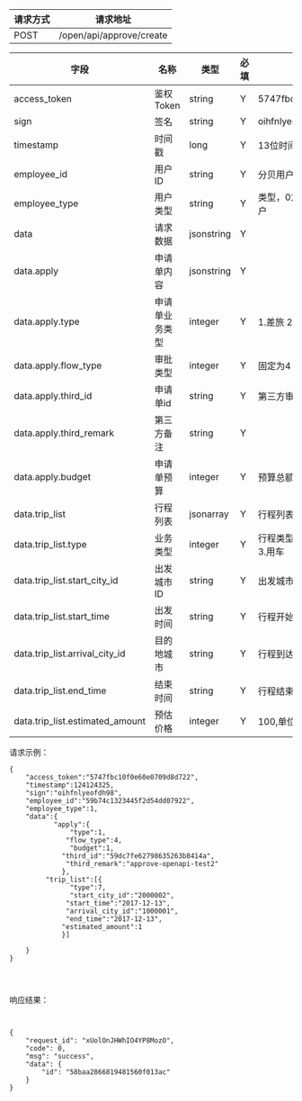 请求方式|请求地址
----|---
POST|/open/api/approve/create


字段|名称|类型|必填|描述
----|---|---|---|---
access_token|鉴权Token|string|Y|5747fbc10f0e60e0709d8d722
sign|签名|string|Y| oihfnlyeofdh98
timestamp |时间戳|long|Y| 13位时间戳  1241243250000
employee\_id|用户ID|string|Y|分贝用户id或者第三方用户id
employee\_type|用户类型 |string|Y|类型，0为分贝用户，1为第三方用户
data |请求数据|jsonstring|Y|
data.apply |申请单内容| jsonstring |Y|
data.apply.type| 申请单业务类型| integer |Y|1.差旅 2.用车 3.采购
data.apply.flow_type| 审批类型|integer|Y|固定为4
data.apply.third_id |申请单id|string|Y|第三方审批单id
data.apply.third_remark |第三方备注| string |Y|
data.apply.budget |申请单预算| integer |Y|预算总额
data.trip\_list| 行程列表| jsonarray |Y|行程列表
data.trip\_list.type| 业务类型|integer|Y|行程类型 7.机票 11.酒店 15.火车 3.用车
data.trip\_list.start\_city\_id| 出发城市ID| string |Y|出发城市ID 
data.trip\_list.start\_time|出发时间 |string|Y|行程开始日期
data.trip\_list.arrival\_city\_id| 目的地城市|string|Y|行程到达城市ID
data.trip\_list.end\_time|结束时间|string|Y|行程结束日期
data.trip\_list.estimated\_amount|预估价格|integer|Y|100,单位分






请求示例：


```
{
	"access_token":"5747fbc10f0e60e0709d8d722",
	"timestamp":124124325,
	"sign":"oihfnlyeofdh98",
	"employee_id":"59b74c1323445f2d54dd07922",
	"employee_type":1,
	"data":{			
           "apply":{
               "type":1,
              "flow_type":4, 
               "budget":1,
             "third_id":"59dc7fe62798635263b8414a",
              "third_remark":"approve-openapi-test2"
             },
         "trip_list":[{
               "type":7,  
               "start_city_id":"2000002",        
              "start_time":"2017-12-13",
              "arrival_city_id":"1000001",
              "end_time":"2017-12-13",
             "estimated_amount":1
             }]	
 
 	}
}




```



响应结果：




```


{
    "request_id": "xUolOnJHWhIO4YP8MozO",
    "code": 0,
    "msg": "success",
    "data": {
        "id": "58baa2866819481560f013ac"
    }
}



```

